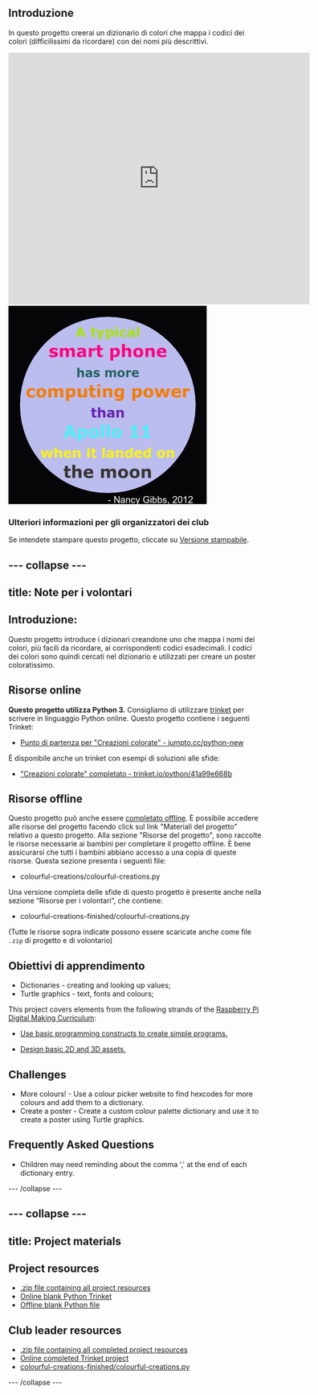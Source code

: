 ## Introduzione

In questo progetto creerai un dizionario di colori che mappa i codici dei colori (difficilissimi da ricordare) con dei nomi più descrittivi.

<div class="trinket">
  <iframe src="https://trinket.io/embed/python/41a99e668b?outputOnly=true&start=result" width="600" height="500" frameborder="0" marginwidth="0" marginheight="0" allowfullscreen>
  </iframe>
  <img src="images/colourful-finished.png">
</div>

### Ulteriori informazioni per gli organizzatori dei club

Se intendete stampare questo progetto, cliccate su [Versione stampabile](https://projects.raspberrypi.org/en/projects/colourful-creations/print).

## \--- collapse \---

## title: Note per i volontari

## Introduzione:

Questo progetto introduce i dizionari creandone uno che mappa i nomi dei colori, più facili da ricordare, ai corrispondenti codici esadecimali. I codici dei colori sono quindi cercati nel dizionario e utilizzati per creare un poster coloratissimo.

## Risorse online

**Questo progetto utilizza Python 3.** Consigliamo di utilizzare [trinket](https://trinket.io/) per scrivere in linguaggio Python online. Questo progetto contiene i seguenti Trinket:

* [Punto di partenza per "Creazioni colorate" - jumpto.cc/python-new](http://jumpto.cc/python-new)

È disponibile anche un trinket con esempi di soluzioni alle sfide:

* ["Creazioni colorate" completato - trinket.io/python/41a99e668b](https://trinket.io/python/41a99e668b)

## Risorse offline

Questo progetto può anche essere [completato offline](https://www.codeclubprojects.org/en-GB/resources/python-working-offline/). È possibile accedere alle risorse del progetto facendo click sul link "Materiali del progetto" relativo a questo progetto. Alla sezione "Risorse del progetto", sono raccolte le risorse necessarie ai bambini per completare il progetto offline. È bene assicurarsi che tutti i bambini abbiano accesso a una copia di queste risorse. Questa sezione presenta i seguenti file:

* colourful-creations/colourful-creations.py

Una versione completa delle sfide di questo progetto è presente anche nella sezione “Risorse per i volontari”, che contiene:

* colourful-creations-finished/colourful-creations.py

(Tutte le risorse sopra indicate possono essere scaricate anche come file `.zip` di progetto e di volontario)

## Obiettivi di apprendimento

* Dictionaries - creating and looking up values;
* Turtle graphics - text, fonts and colours;

This project covers elements from the following strands of the [Raspberry Pi Digital Making Curriculum](http://rpf.io/curriculum):

* [Use basic programming constructs to create simple programs.](https://www.raspberrypi.org/curriculum/programming/creator)

* [Design basic 2D and 3D assets.](https://www.raspberrypi.org/curriculum/design/creator)

## Challenges

* More colours! - Use a colour picker website to find hexcodes for more colours and add them to a dictionary. 
* Create a poster - Create a custom colour palette dictionary and use it to create a poster using Turtle graphics. 

## Frequently Asked Questions

* Children may need reminding about the comma ',' at the end of each dictionary entry. 

\--- /collapse \---

## \--- collapse \---

## title: Project materials

## Project resources

* [.zip file containing all project resources](resources/colourful-creations-project-resources.zip)
* [Online blank Python Trinket](http://jumpto.cc/python-new)
* [Offline blank Python file](resources/new-new.py)

## Club leader resources

* [.zip file containing all completed project resources](resources/colourful-creations-volunteer-resources.zip)
* [Online completed Trinket project](https://trinket.io/python/41a99e668b)
* [colourful-creations-finished/colourful-creations.py](resources/colourful-creations-finished-colourful-creations.py)

\--- /collapse \---